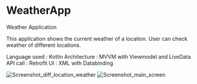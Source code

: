 # WeatherApp
Weather Application

This application shows the current weather of a location. 
User can check weather of different locations.

Language used : Kotlin
Architecture : MVVM with Viewmodel and LiveData
API call : Retrofit
UI : XML with Databinding

![Screenshot_diff_location_weather](https://github.com/anumariaantony/WeatherApp/assets/34173165/3cd5a2e8-40b0-465e-ace0-ef2b09308cec)
![Screenshot_main_screen](https://github.com/anumariaantony/WeatherApp/assets/34173165/a128c458-b5e4-4715-8d96-de4b9c94395f)





